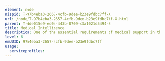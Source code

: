 ```yaml
---
element: node
nispid: T-97b4eba3-2657-4cfb-9dee-b23e9fdbc7ff-X
url: /node/T-97b4eba3-2657-4cfb-9dee-b23e9fdbc7ff-X.html
parent: T-dde015e9-ed04-443b-8709-c3a1021d5494-X
title: Medical Intelligence
description: One of the essential requirements of medical support in the decision making process is the availability of reliable, timely, specific and applicable medical intelligence, from the initial planning stage throughout the operation as well as during and after deployment. Such intelligence will include assessment of hazards of operational concern such as infectious diseases, environmental and industrial health issues, other public health events, and CBRN threats, as well as assessment of host nation and opponent medical capabilities. Medical Intelligence will support the chain of command with qualified intelligence preparation of the battle space, giving input to the overall force protection concept.
level: 6
emUUID: 97b4eba3-2657-4cfb-9dee-b23e9fdbc7ff
usage:
  serviceprofiles:
---
```


